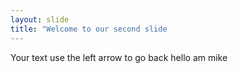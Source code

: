 ```yaml
---
layout: slide
title: "Welcome to our second slide
---
```

Your text
use the left arrow to go back
hello am mike
